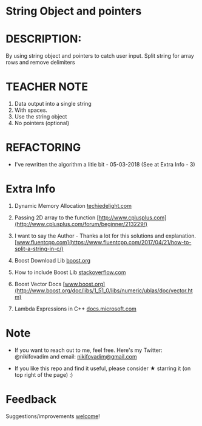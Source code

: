 # String Object and pointers

# DESCRIPTION:
By using string object and pointers to catch user input.
Split string for array rows and remove delimiters

# TEACHER NOTE
1. Data output into a single string
2. With spaces.
3. Use the string object
4. No pointers (optional)

# REFACTORING
* I've rewritten the algorithm a litle bit - 05-03-2018 (See at Extra Info - 3)

# Extra Info
1. Dynamic Memory Allocation [techiedelight.com](http://www.techiedelight.com/dynamic-memory-allocation-in-c-for-2d-3d-array/#1D)

2. Passing 2D array to the function [http://www.cplusplus.com](http://www.cplusplus.com/forum/beginner/213229/)

3. I want to say the Author - Thanks a lot for this solutions and explanation. [www.fluentcpp.com](https://www.fluentcpp.com/2017/04/21/how-to-split-a-string-in-c/)

4. Boost Download Lib [boost.org](http://www.boost.org/users/download/)

5. How to include Boost Lib [stackoverflow.com](https://stackoverflow.com/questions/3482592/fatal-error-c1083-cannot-open-include-file-boost-config-hpp-no-such-file-or)

6. Boost Vector Docs [www.boost.org](http://www.boost.org/doc/libs/1_51_0/libs/numeric/ublas/doc/vector.htm)

7. Lambda Expressions in C++ [docs.microsoft.com](https://docs.microsoft.com/en-us/cpp/cpp/lambda-expressions-in-cpp)

# Note
* If you want to reach out to me, feel free. Here's my Twitter: @nikifovadim and email: nikifovadim@gmail.com

* If you like this repo and find it useful, please consider ★ starring it (on top right of the page) :)

# Feedback
  Suggestions/improvements [welcome](https://github.com/vnikifirov/CPP/issues)!